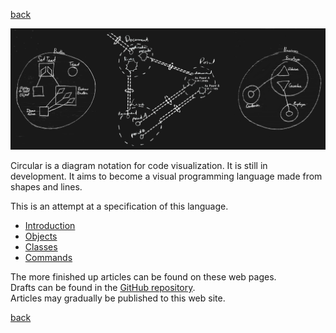 [back](https://jjvanzon.github.io/)

<img src="images/circular-language-preview.png" width="700" />

Circular is a diagram notation for code visualization. It is still in development. It aims to become a visual programming language made from shapes and lines.

This is an attempt at a specification of this language.

- [Introduction](spec/introduction.md)
- [Objects](spec/objects/objects.md)
- [Classes](spec/classes.md)
- [Commands](spec/commands/commands-main-concepts.md)

<!--
- [Execution Flow](spec/execution-flow.md) `[ Draft ]`
- [Basic Diagram Elements](spec/basic-diagram-elements.md)
- [Attributes](spec/objects/attributes.md)
- [Relationships](spec/relationships.md)
-->

The more finished up articles can be found on these web pages.  
Drafts can be found in the [GitHub repository](https://github.com/jjvanzon/Circular-Language-Spec).  
Articles may gradually be published to this web site.

[back](https://jjvanzon.github.io/)